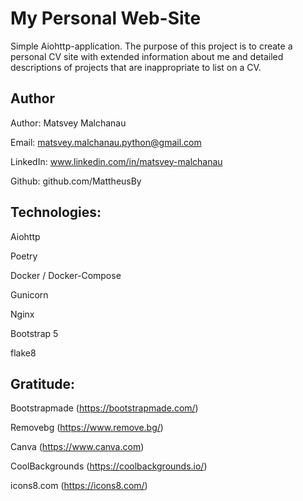 # My Personal Web-Site

Simple Aiohttp-application. The purpose of this project is to create a personal CV site with extended information about me and detailed descriptions of projects that are inappropriate to list on a CV.

## Author

Author: Matsvey Malchanau 

Email: matsvey.malchanau.python@gmail.com

LinkedIn: www.linkedin.com/in/matsvey-malchanau

Github: github.com/MattheusBy 


## Technologies:
Aiohttp

Poetry

Docker / Docker-Compose

Gunicorn

Nginx

Bootstrap 5

flake8

## Gratitude:

Bootstrapmade (https://bootstrapmade.com/)

Removebg (https://www.remove.bg/)

Canva (https://www.canva.com)

CoolBackgrounds (https://coolbackgrounds.io/)

icons8.com (https://icons8.com/)